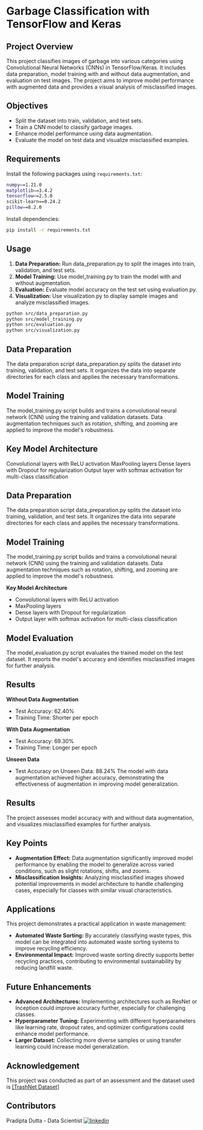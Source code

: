 # Garbage Classification with TensorFlow and Keras

## Project Overview
This project classifies images of garbage into various categories using Convolutional Neural Networks (CNNs) in TensorFlow/Keras. It includes data preparation, model training with and without data augmentation, and evaluation on test images. The project aims to improve model performance with augmented data and provides a visual analysis of misclassified images.

## Objectives
- Split the dataset into train, validation, and test sets.
- Train a CNN model to classify garbage images.
- Enhance model performance using data augmentation.
- Evaluate the model on test data and visualize misclassified examples.

## Requirements
Install the following packages using ```requirements.txt```:

```bash
numpy==1.21.0
matplotlib==3.4.2
tensorflow==2.5.0
scikit-learn==0.24.2
pillow==8.2.0
```

Install dependencies:

```bash
pip install -r requirements.txt
```

## Usage
1. **Data Preparation:** Run data_preparation.py to split the images into train, validation, and test sets.
2. **Model Training:** Use model_training.py to train the model with and without augmentation.
3. **Evaluation:** Evaluate model accuracy on the test set using evaluation.py.
4. **Visualization:** Use visualization.py to display sample images and analyze misclassified images.

```bash
python src/data_preparation.py
python src/model_training.py
python src/evaluation.py
python src/visualization.py
```
## Data Preparation
The data preparation script data_preparation.py splits the dataset into training, validation, and test sets. It organizes the data into separate directories for each class and applies the necessary transformations.

## Model Training
The model_training.py script builds and trains a convolutional neural network (CNN) using the training and validation datasets. Data augmentation techniques such as rotation, shifting, and zooming are applied to improve the model's robustness.

## Key Model Architecture
Convolutional layers with ReLU activation MaxPooling layers Dense layers with Dropout for regularization Output layer with softmax activation for multi-class classification

## Data Preparation
The data preparation script data_preparation.py splits the dataset into training, validation, and test sets. It organizes the data into separate directories for each class and applies the necessary transformations.

## Model Training
The model_training.py script builds and trains a convolutional neural network (CNN) using the training and validation datasets. Data augmentation techniques such as rotation, shifting, and zooming are applied to improve the model's robustness.

**Key Model Architecture**
- Convolutional layers with ReLU activation
- MaxPooling layers
- Dense layers with Dropout for regularization
- Output layer with softmax activation for multi-class classification

## Model Evaluation
The model_evaluation.py script evaluates the trained model on the test dataset. It reports the model's accuracy and identifies misclassified images for further analysis.

## Results

**Without Data Augmentation**
- Test Accuracy: 62.40%
- Training Time: Shorter per epoch

**With Data Augmentation**
- Test Accuracy: 69.30%
- Training Time: Longer per epoch

**Unseen Data**
- Test Accuracy on Unseen Data: 88.24%
The model with data augmentation achieved higher accuracy, demonstrating the effectiveness of augmentation in improving model generalization.

## Results
The project assesses model accuracy with and without data augmentation, and visualizes misclassified examples for further analysis.

## Key Points
- **Augmentation Effect:** Data augmentation significantly improved model performance by enabling the model to generalize across varied conditions, such as slight rotations, shifts, and zooms.
- **Misclassification Insights:** Analyzing misclassified images showed potential improvements in model architecture to handle challenging cases, especially for classes with similar visual characteristics.

## Applications
This project demonstrates a practical application in waste management:

- **Automated Waste Sorting:** By accurately classifying waste types, this model can be integrated into automated waste sorting systems to improve recycling efficiency.
- **Environmental Impact:** Improved waste sorting directly supports better recycling practices, contributing to environmental sustainability by reducing landfill waste.

## Future Enhancements
- **Advanced Architectures:** Implementing architectures such as ResNet or Inception could improve accuracy further, especially for challenging classes.
- **Hyperparameter Tuning:** Experimenting with different hyperparameters like learning rate, dropout rates, and optimizer configurations could enhance model performance.
- **Larger Dataset:** Collecting more diverse samples or using transfer learning could increase model generalization.

## Acknowledgement
This project was conducted as part of an assessment and the dataset used is [[TrashNet Dataset]](https://www.kaggle.com/datasets/feyzazkefe/trashnet)


## Contributors
Pradipta Dutta - Data Scientist
[![linkedin](https://img.shields.io/badge/linkedin-0A66C2?style=for-the-badge&logo=linkedin&logoColor=white)](https://www.linkedin.com/in/pradiptadutta63)
